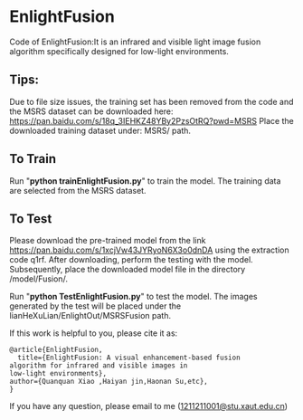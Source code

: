 # EnlightFusion
Code of EnlightFusion:It is an infrared and visible light image fusion algorithm specifically designed for low-light environments.
## Tips:<br>
Due to file size issues, the training set has been removed from the code and the MSRS dataset can be downloaded here: https://pan.baidu.com/s/18q_3IEHKZ48YBy2PzsOtRQ?pwd=MSRS
Place the downloaded training dataset under: MSRS/ path.

## To Train
Run "**python trainEnlightFusion.py**" to train the model.
The training data are selected from the MSRS dataset. 

## To Test
Please download the pre-trained model from the link https://pan.baidu.com/s/1xcjVw43JYRyoN6X3o0dnDA using the extraction code q1rf. After downloading, perform the testing with the model. Subsequently, place the downloaded model file in the directory /model/Fusion/.

Run "**python TestEnlightFusion.py**" to test the model.
The images generated by the test will be placed under the lianHeXuLian/EnlightOut/MSRSFusion path.

If this work is helpful to you, please cite it as:
```
@article{EnlightFusion,
  title={EnlightFusion: A visual enhancement-based fusion
algorithm for infrared and visible images in
low-light environments},
author={Quanquan Xiao ,Haiyan jin,Haonan Su,etc},
}
```
If you have any question, please email to me (1211211001@stu.xaut.edu.cn)
